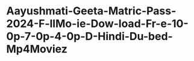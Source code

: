 # Aayushmati-Geeta-Matric-Pass-2024-F-llMo-ie-Dow-load-Fr-e-10-0p-7-0p-4-0p-D-Hindi-Du-bed-Mp4Moviez